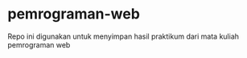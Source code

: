 # pemrograman-web
Repo ini digunakan untuk menyimpan hasil praktikum dari mata kuliah pemrograman web

